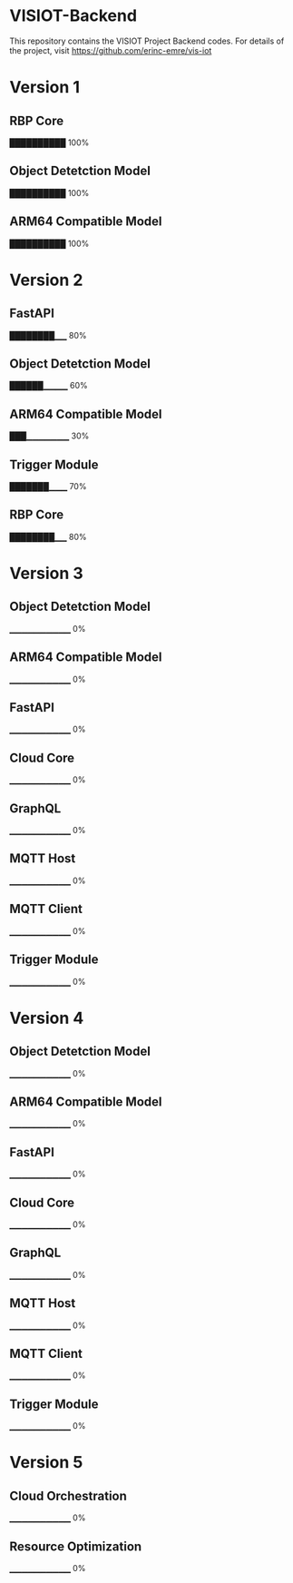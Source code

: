 # VISIOT-Backend
This repository contains the VISIOT Project Backend codes. For details of the project, visit https://github.com/erinc-emre/vis-iot

# Version 1
## RBP Core
██████████ 100%	

## Object Detetction Model
██████████ 100%	

## ARM64 Compatible Model
██████████ 100%	


# Version 2

## FastAPI
████████▁▁ 80%

## Object Detetction Model
██████▁▁▁▁ 60%		

## ARM64 Compatible Model
███▁▁▁▁▁▁▁ 30%		
		

## Trigger Module
███████▁▁▁ 70%	

## RBP Core
████████▁▁ 80%




# Version 3
## Object Detetction Model
▁▁▁▁▁▁▁▁▁▁ 0%	

## ARM64 Compatible Model
▁▁▁▁▁▁▁▁▁▁ 0%	

## FastAPI
▁▁▁▁▁▁▁▁▁▁ 0%	

## Cloud Core
▁▁▁▁▁▁▁▁▁▁ 0%	

## GraphQL
▁▁▁▁▁▁▁▁▁▁ 0%		

## MQTT Host
▁▁▁▁▁▁▁▁▁▁ 0%	
## MQTT Client
▁▁▁▁▁▁▁▁▁▁ 0%	

## Trigger Module
▁▁▁▁▁▁▁▁▁▁ 0%	


# Version 4
## Object Detetction Model
▁▁▁▁▁▁▁▁▁▁ 0%	

## ARM64 Compatible Model
▁▁▁▁▁▁▁▁▁▁ 0%	

## FastAPI
▁▁▁▁▁▁▁▁▁▁ 0%	

## Cloud Core
▁▁▁▁▁▁▁▁▁▁ 0%	

## GraphQL
▁▁▁▁▁▁▁▁▁▁ 0%	

## MQTT Host
▁▁▁▁▁▁▁▁▁▁ 0%	

## MQTT Client
▁▁▁▁▁▁▁▁▁▁ 0%	

## Trigger Module
▁▁▁▁▁▁▁▁▁▁ 0%	


# Version 5
## Cloud Orchestration
▁▁▁▁▁▁▁▁▁▁ 0%
## Resource Optimization
▁▁▁▁▁▁▁▁▁▁ 0%